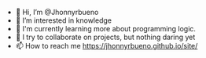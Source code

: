- 👋 Hi, I’m @Jhonnyrbueno
- 👀 I’m interested in knowledge
- 🌱 I'm currently learning more about programming logic.
- 💞️ I try to collaborate on projects, but nothing daring yet
- 📫 How to reach me https://jhonnyrbueno.github.io/site/

<!---
Jhonnyrbueno/Jhonnyrbueno is a ✨ special ✨ repository because its `README.md` (this file) appears on your GitHub profile.
You can click the Preview link to take a look at your changes.
--->
